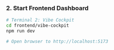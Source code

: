 ### 2. Start Frontend Dashboard

```bash
# Terminal 2: Vibe Cockpit
cd frontend/vibe-cockpit
npm run dev

# Open browser to http://localhost:5173
```
